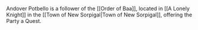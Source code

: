 Andover Potbello is a follower of the [[Order of Baa]], located in [[A Lonely Knight]] in the [[Town of New Sorpigal|Town of New Sorpigal]], offering the Party a Quest.

